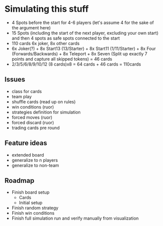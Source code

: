 # Simulating this stuff

- 4 Spots before the start for 4-6 players (let's assume 4 for the sake of the argument here)
- 15 Spots (including the start of the next player, excluding your own start) and then 4 spots as safe spots connected to the start
- 110 cards 6x joker, 8x other cards
- 6x Joker(?) + 8x Start13 (13/Starter) + 8x Start11 (1/11/Starter) + 8x Four (Forwards/Backwards) + 8x Teleport + 8x Seven (Split up exactly 7 points and capture all skipped tokens) = 46 cards
- 2/3/5/6/8/9/10/12 (8 cards)x8 = 64 cards + 46 cards = 110cards

## Issues

- class for cards
- team play
- shuffle cards (read up on rules)
- win conditions (ruor)
- strategies definition for simulation
- forced moves (ruor)
- forced discard (ruor)
- trading cards pre round

## Feature ideas

- extended board
- generalize to n players
- generalize to non-team

## Roadmap

- Finish board setup
    - Cards
    - Initial setup
- Finish random strategy
- Finish win conditions
- Finish full simulation run and verify manually from visualization
